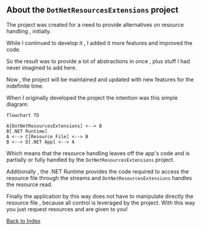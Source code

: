 ## About the `DotNetResourcesExtensions` project


The project was created for a need to provide alternatives on resource handling , initially.

While I continued to develop it , I added it more features and improved the code.

So the result was to provide a lot of abstractions in once , plus stuff I had never imagined to add
here.

Now , the project will be maintained and updated with new features for the indefinite time.

When I originally developed the project the intention was this simple diagram:

~~~mermaid
flowchart TD

A[DotNetResourcesExtensions] <--> B
B[.NET Runtime]
A <--> C[Resource File] <--> B
B <--> D[.NET App] <--> A
~~~

Which means that the resource handling leaves off the app's code and is partially or fully handled by the
`DotNetResourcesExtensions` project.

Additionally , the .NET Runtime provides the code required to access the resource file through the streams and
`DotNetResourcesExtensions` handles the resource read.

Finally the application by this way does not have to manipulate directly the resource file , because all control
is leveraged by the project. With this way you just request resources and are given to you!

[Back to Index](https://github.com/mdcdi1315/dotnetresourcesextensions/blob/master/Docs/Main.md)